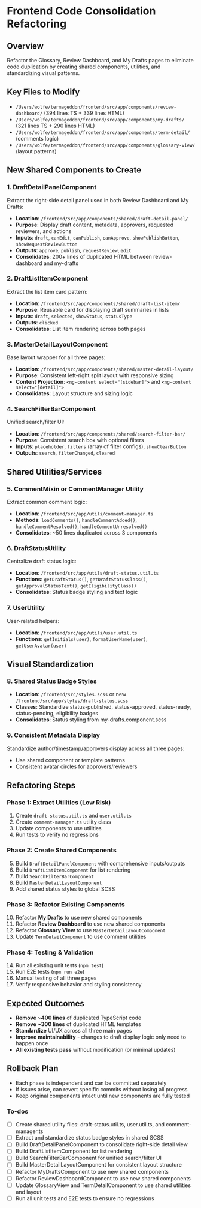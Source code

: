 <!-- 5351025e-b343-4c43-a450-c7d25f40bf62 7ee303c4-6183-4b23-85ba-a64943393e3c -->
# Frontend Code Consolidation Refactoring

## Overview

Refactor the Glossary, Review Dashboard, and My Drafts pages to eliminate code duplication by creating shared components, utilities, and standardizing visual patterns.

## Key Files to Modify

- `/Users/wolfe/termageddon/frontend/src/app/components/review-dashboard/` (394 lines TS + 339 lines HTML)
- `/Users/wolfe/termageddon/frontend/src/app/components/my-drafts/` (321 lines TS + 290 lines HTML)
- `/Users/wolfe/termageddon/frontend/src/app/components/term-detail/` (comments logic)
- `/Users/wolfe/termageddon/frontend/src/app/components/glossary-view/` (layout patterns)

## New Shared Components to Create

### 1. **DraftDetailPanelComponent**

Extract the right-side detail panel used in both Review Dashboard and My Drafts:

- **Location**: `/frontend/src/app/components/shared/draft-detail-panel/`
- **Purpose**: Display draft content, metadata, approvers, requested reviewers, and actions
- **Inputs**: `draft`, `canEdit`, `canPublish`, `canApprove`, `showPublishButton`, `showRequestReviewButton`
- **Outputs**: `approve`, `publish`, `requestReview`, `edit`
- **Consolidates**: 200+ lines of duplicated HTML between review-dashboard and my-drafts

### 2. **DraftListItemComponent**

Extract the list item card pattern:

- **Location**: `/frontend/src/app/components/shared/draft-list-item/`
- **Purpose**: Reusable card for displaying draft summaries in lists
- **Inputs**: `draft`, `selected`, `showStatus`, `statusType`
- **Outputs**: `clicked`
- **Consolidates**: List item rendering across both pages

### 3. **MasterDetailLayoutComponent**

Base layout wrapper for all three pages:

- **Location**: `/frontend/src/app/components/shared/master-detail-layout/`
- **Purpose**: Consistent left-right split layout with responsive sizing
- **Content Projection**: `<ng-content select="[sidebar]">` and `<ng-content select="[detail]">`
- **Consolidates**: Layout structure and sizing logic

### 4. **SearchFilterBarComponent**

Unified search/filter UI:

- **Location**: `/frontend/src/app/components/shared/search-filter-bar/`
- **Purpose**: Consistent search box with optional filters
- **Inputs**: `placeholder`, `filters` (array of filter configs), `showClearButton`
- **Outputs**: `search`, `filterChanged`, `cleared`

## Shared Utilities/Services

### 5. **CommentMixin or CommentManager Utility**

Extract common comment logic:

- **Location**: `/frontend/src/app/utils/comment-manager.ts`
- **Methods**: `loadComments()`, `handleCommentAdded()`, `handleCommentResolved()`, `handleCommentUnresolved()`
- **Consolidates**: ~50 lines duplicated across 3 components

### 6. **DraftStatusUtility**

Centralize draft status logic:

- **Location**: `/frontend/src/app/utils/draft-status.util.ts`
- **Functions**: `getDraftStatus()`, `getDraftStatusClass()`, `getApprovalStatusText()`, `getEligibilityClass()`
- **Consolidates**: Status badge styling and text logic

### 7. **UserUtility**

User-related helpers:

- **Location**: `/frontend/src/app/utils/user.util.ts`
- **Functions**: `getInitials(user)`, `formatUserName(user)`, `getUserAvatar(user)`

## Visual Standardization

### 8. **Shared Status Badge Styles**

- **Location**: `/frontend/src/styles.scss` or new `/frontend/src/app/styles/draft-status.scss`
- **Classes**: Standardize status-published, status-approved, status-ready, status-pending, eligibility badges
- **Consolidates**: Status styling from my-drafts.component.scss

### 9. **Consistent Metadata Display**

Standardize author/timestamp/approvers display across all three pages:

- Use shared component or template patterns
- Consistent avatar circles for approvers/reviewers

## Refactoring Steps

### Phase 1: Extract Utilities (Low Risk)

1. Create `draft-status.util.ts` and `user.util.ts`
2. Create `comment-manager.ts` utility class
3. Update components to use utilities
4. Run tests to verify no regressions

### Phase 2: Create Shared Components

5. Build `DraftDetailPanelComponent` with comprehensive inputs/outputs
6. Build `DraftListItemComponent` for list rendering
7. Build `SearchFilterBarComponent`
8. Build `MasterDetailLayoutComponent`
9. Add shared status styles to global SCSS

### Phase 3: Refactor Existing Components

10. Refactor **My Drafts** to use new shared components
11. Refactor **Review Dashboard** to use new shared components
12. Refactor **Glossary View** to use `MasterDetailLayoutComponent`
13. Update `TermDetailComponent` to use comment utilities

### Phase 4: Testing & Validation

14. Run all existing unit tests (`npm test`)
15. Run E2E tests (`npm run e2e`)
16. Manual testing of all three pages
17. Verify responsive behavior and styling consistency

## Expected Outcomes

- **Remove ~400 lines** of duplicated TypeScript code
- **Remove ~300 lines** of duplicated HTML templates
- **Standardize** UI/UX across all three main pages
- **Improve maintainability** - changes to draft display logic only need to happen once
- **All existing tests pass** without modification (or minimal updates)

## Rollback Plan

- Each phase is independent and can be committed separately
- If issues arise, can revert specific commits without losing all progress
- Keep original components intact until new components are fully tested

### To-dos

- [ ] Create shared utility files: draft-status.util.ts, user.util.ts, and comment-manager.ts
- [ ] Extract and standardize status badge styles in shared SCSS
- [ ] Build DraftDetailPanelComponent to consolidate right-side detail view
- [ ] Build DraftListItemComponent for list rendering
- [ ] Build SearchFilterBarComponent for unified search/filter UI
- [ ] Build MasterDetailLayoutComponent for consistent layout structure
- [ ] Refactor MyDraftsComponent to use new shared components
- [ ] Refactor ReviewDashboardComponent to use new shared components
- [ ] Update GlossaryView and TermDetailComponent to use shared utilities and layout
- [ ] Run all unit tests and E2E tests to ensure no regressions